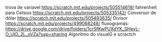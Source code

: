  trova de variavel https://scratch.mit.edu/projects/505514619/
 fahrenheit para Celsius https://scratch.mit.edu/projects/505335142/
 Conversor de dólar https://scratch.mit.edu/projects/505493635/
 Divisor https://scratch.mit.edu/projects/499068248/
fluxogramas: https://drive.google.com/drive/folders/1crSfKwPUXdYK_SHevL-O_UIG_2L_oVZa?usp=sharing
Algoritmo do visualG e scractch
